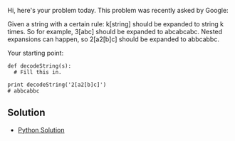 Hi, here's your problem today. This problem was recently asked by Google:

Given a string with a certain rule: k[string] should be expanded to string k times. So for example, 3[abc] should be expanded to abcabcabc. Nested expansions can happen, so 2[a2[b]c] should be expanded to abbcabbc.

Your starting point:

```
def decodeString(s):
  # Fill this in.

print decodeString('2[a2[b]c]')
# abbcabbc
```

## Solution

- [Python Solution](./Solution.py)